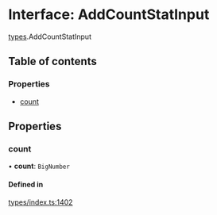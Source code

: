 # Interface: AddCountStatInput

[types](../wiki/types).AddCountStatInput

## Table of contents

### Properties

- [count](../wiki/types.AddCountStatInput#count)

## Properties

### count

• **count**: `BigNumber`

#### Defined in

[types/index.ts:1402](https://github.com/PolymeshAssociation/polymesh-sdk/blob/07b115c8/src/types/index.ts#L1402)
